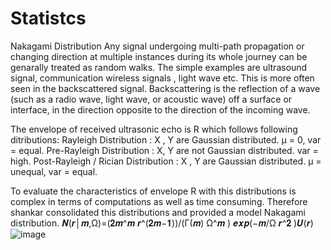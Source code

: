 # Statistcs
Nakagami Distribution
Any signal undergoing multi-path propagation or changing direction at multiple instances during its whole journey can be genarally treated as random walks. The simple examples are ultrasound signal, communication wireless signals , light wave etc. This is more often seen in the backscattered signal. Backscattering is the reflection of a wave (such as a radio wave, light wave, or acoustic wave) off a surface or interface, in the direction opposite to the direction of the incoming wave.

The envelope of received ultrasonic echo is R which follows following ditributions:
Rayleigh Distribution : X , Y are Gaussian distributed. μ = 0, var = equal.
Pre-Rayleigh Distribution : X, Y are not Gaussian distributed. var = high.
Post-Rayleigh / Rician Distribution : X , Y are Gaussian distributed. μ = unequal, var = equal.

To evaluate the characteristics of envelope R with this distributions is complex in terms of computations as well as time consuming. Therefore shankar consolidated this distributions and provided a model Nakagami distribution.
𝑵(𝒓│𝒎,Ω)=(𝟐𝒎^𝒎 𝒓^(𝟐𝒎−𝟏))/(Γ(𝒎) Ω^𝒎 ) 𝒆𝒙𝒑(−𝒎/Ω 𝒓^𝟐 )𝑼(𝒓)
![image](https://user-images.githubusercontent.com/94117639/211752247-9ec81162-de58-4da5-abd0-877550fe0766.png)
